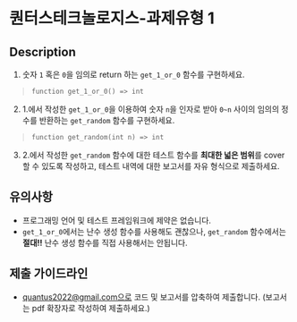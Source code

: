 # 퀀터스테크놀로지스-과제유형 1

## Description
1. 숫자 `1` 혹은 `0`을 임의로 return 하는 `get_1_or_0` 함수를 구현하세요.

> ```function get_1_or_0() => int```

2. 1.에서 작성한 `get_1_or_0`을 이용하여 숫자 `n`을 인자로 받아 `0~n` 사이의 임의의 정수를 반환하는 `get_random` 함수를 구현하세요.

> ```function get_random(int n) => int```

3. 2.에서 작성한 `get_random` 함수에 대한 테스트 함수를 **최대한 넓은 범위**를 cover할 수 있도록 작성하고, 테스트 내역에 대한 보고서를 자유 형식으로 제출하세요.

## 유의사항

- 프로그래밍 언어 및 테스트 프레임워크에 제약은 없습니다.
- `get_1_or_0`에서는 난수 생성 함수를 사용해도 괜찮으나, `get_random` 함수에서는 **절대!!** 난수 생성 함수를 직접 사용해서는 안됩니다. 

## 제출 가이드라인
- quantus2022@gmail.com으로 코드 및 보고서를 압축하여 제출합니다. (보고서는 pdf 확장자로 작성하여 제출하세요.)
